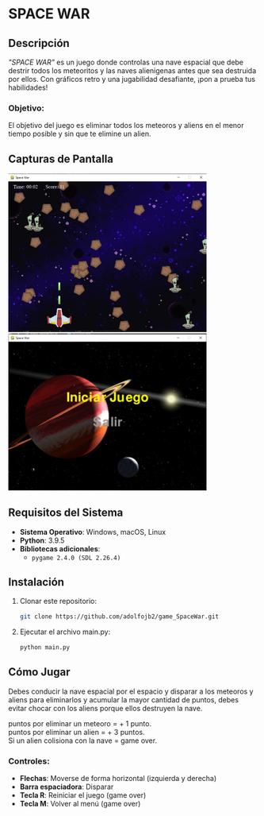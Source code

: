 # SPACE WAR

## Descripción
_"SPACE WAR"_ es un juego donde controlas una nave espacial que debe destrir todos los meteoritos y las naves alienigenas antes que sea destruida por ellos. Con gráficos retro y una jugabilidad desafiante, ¡pon a prueba tus habilidades!


### Objetivo:
El objetivo del juego es eliminar todos los meteoros y aliens en el menor tiempo posible y sin que te elimine un alien.

## Capturas de Pantalla
<img src="cap_game.png" alt="Imagen 2" width="400"/>  
  
<img src="cap_menu.png" alt="Imagen 1" width="400"/>  


## Requisitos del Sistema

- **Sistema Operativo**: Windows, macOS, Linux
- **Python**: 3.9.5
- **Bibliotecas adicionales**:
  - `pygame 2.4.0 (SDL 2.26.4)`

## Instalación

1. Clonar este repositorio:
    ```bash
    git clone https://github.com/adolfojb2/game_SpaceWar.git
    ```
2. Ejecutar el archivo main.py:
    ```bash
    python main.py
    ```

## Cómo Jugar
Debes conducir la nave espacial por el espacio y disparar a los meteoros y aliens para eliminarlos y acumular la mayor cantidad de puntos, debes evitar chocar con los aliens porque ellos destruyen la nave.

puntos por eliminar un meteoro = + 1 punto.<br>
puntos por eliminar un alien = + 3 puntos.<br>
Si un alien colisiona con la nave = game over.<br>


### Controles:
- **Flechas**: Moverse de forma horizontal (izquierda y derecha)
- **Barra espaciadora**: Disparar
- **Tecla R**: Reiniciar el juego (game over)
- **Tecla M**: Volver al menú (game over)






